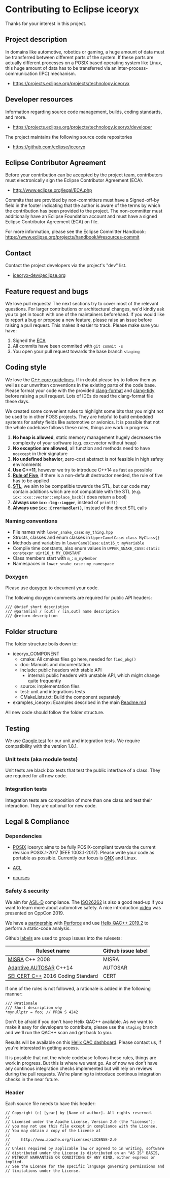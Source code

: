 # Contributing to Eclipse iceoryx

Thanks for your interest in this project.

## Project description

In domains like automotive, robotics or gaming, a huge amount of data must be
transferred between different parts of the system. If these parts are actually
different processes on a POSIX based operating system like Linux, this huge
amount of data has to be transferred via an inter-process-communication (IPC)
mechanism.

* https://projects.eclipse.org/projects/technology.iceoryx

## Developer resources

Information regarding source code management, builds, coding standards, and
more.

* https://projects.eclipse.org/projects/technology.iceoryx/developer

The project maintains the following source code repositories

* https://github.com/eclipse/iceoryx

## Eclipse Contributor Agreement

Before your contribution can be accepted by the project team, contributors must
electronically sign the Eclipse Contributor Agreement (ECA).

* http://www.eclipse.org/legal/ECA.php

Commits that are provided by non-committers must have a Signed-off-by field in
the footer indicating that the author is aware of the terms by which the
contribution has been provided to the project. The non-committer must
additionally have an Eclipse Foundation account and must have a signed Eclipse
Contributor Agreement (ECA) on file.

For more information, please see the Eclipse Committer Handbook:
https://www.eclipse.org/projects/handbook/#resources-commit

## Contact

Contact the project developers via the project's "dev" list.

* iceoryx-dev@eclipse.org

## Feature request and bugs

We love pull requests! The next sections try to cover most of the relevant questions. For larger contributions or
architectural changes, we'd kindly ask you to get in touch with one of the maintainers beforehand. If you would like to
report a bug or propose a new feature, please raise an issue before raising a pull request. This makes it easier to
track. Please make sure you have:

1. Signed the [ECA](http://www.eclipse.org/legal/ECA.php)
2. All commits have been commited with `git commit -s`
3. You open your pull request towards the base branch `staging`

## Coding style

We love the [C++ core guidelines](http://isocpp.github.io/CppCoreGuidelines/CppCoreGuidelines). If in doubt please try
to follow them as well as our unwritten conventions in the existing parts of the code base.
Please format your code with the provided [clang-format](https://clang.llvm.org/docs/ClangFormat.html) and
[clang-tidy](https://clang.llvm.org/extra/clang-tidy/) before raising a pull request. Lots of IDEs do read the
clang-format file these days.

We created some convenient rules to highlight some bits that you might not be used to in other FOSS projects. They are
helpful to build embedded systems for safety fields like automotive or avionics. It is possible that not the whole
codebase follows these rules, things are work in progress.

1) **No heap is allowed**, static memory management hugely decreases the complexity of your software (e.g. cxx::vector
    without heap)
2) **No exception are allowed**, all function and methods need to have `noexcept` in their signature
3) **No undefined behavior**, zero-cost abstract is not feasible in high safety environments
4) **Use C++11**, however we try to introduce C++14 as fast as possible
5) **[Rule of Five](https://en.wikipedia.org/wiki/Rule_of_three_(C%2B%2B_programming))**, if there is a non-default
    destructor needed, the rule of five has to be applied
6) **[STL](https://en.wikipedia.org/wiki/Standard_Template_Library)**, we aim to be compatible towards the STL, but
    our code may contain additions which are not compatible with the STL (e.g. `iox::cxx::vector::emplace_back()`
    does return a bool)
7) **Always use `iox::log::Logger`**, instead of `printf()`
8) **Always use `iox::ErrorHandler()`**, instead of the direct STL calls

### Naming conventions

* File names with `lower_snake_case`: `my_thing.hpp`
* Structs, classes and enum classes in `UpperCamelCase`: `class MyClass{}`
* Methods and variables in `lowerCamelCase`: `uint16_t myVariable`
* Compile time constants, also enum values in `UPPER_SNAKE_CASE`: `static constexpr uint16_t MY_CONSTANT`
* Class members start with `m_`: `m_myMember`
* Namespaces in `lower_snake_case` : `my_namespace`

### Doxygen

Please use [doxygen](http://www.doxygen.nl/) to document your code.

The following doxygen comments are required for public API headers:

    /// @brief short description
    /// @param[in] / [out] / [in,out] name description
    /// @return description

## Folder structure

The folder structure boils down to:

* iceoryx_COMPONENT
  * cmake: All cmakes files go here, needed for `find_pkg()`
  * doc: Manuals and documentation
  * include: public headers with stable API
    * internal: public headers with unstable API, which might change quite frequently
  * source: implementation files
  * test: unit and integrations tests
  * CMakeLists.txt: Build the component separately
* examples_iceoryx: Examples described in the main [Readme.md](./README.md#user-content-examples)

All new code should follow the folder structure.

## Testing

We use [Google test](https://github.com/google/googletest) for our unit and integration tests. We require compatibility
with the version 1.8.1.

### Unit tests (aka module tests)

Unit tests are black box tests that test the public interface of a class. They are required for all new code.

### Integration tests

Integration tests are composition of more than one class and test their interaction. They are optional for new code.

## Legal & Compliance

### Dependencies

* [POSIX](https://en.wikipedia.org/wiki/POSIX)
Iceoryx aims to be fully POSIX-compliant towards the current revision POSIX.1-2017 (IEEE 1003.1-2017). Please write
your code as portable as possible. Currently our focus is [QNX](https://blackberry.qnx.com/en) and Linux.

* [ACL](https://en.wikipedia.org/wiki/Access-control_list)

* [ncurses](https://www.gnu.org/software/ncurses/)

### Safety & security

We aim for [ASIL-D](https://en.wikipedia.org/wiki/Automotive_Safety_Integrity_Level#ASIL_D) compliance. The
[ISO26262](https://en.wikipedia.org/wiki/ISO_26262) is also a good read-up if you want to learn more about automotive
safety. A nice introduction [video](https://www.youtube.com/watch?v=F4GzsA00s5I) was presented on CppCon 2019.

We have a [partnership](https://www.perforce.com/blog/qac/why-eclipse-iceoryx-uses-helix-qac) with [Perforce](https://www.perforce.com) and use
[Helix QAC++ 2019.2](https://www.perforce.com/products/helix-qac) to perform a static-code analysis.

Github [labels](https://github.com/eclipse/iceoryx/labels) are used to group issues into the rulesets:

| Ruleset name | Github issue label |
|---|---|
| [MISRA](https://www.misra.org.uk/) C++ 2008 | MISRA |
| [Adaptive AUTOSAR](https://www.autosar.org/fileadmin/user_upload/standards/adaptive/17-03/AUTOSAR_RS_CPP14Guidelines.pdf) C++14 | AUTOSAR |
| [SEI CERT C++](https://wiki.sei.cmu.edu/confluence/pages/viewpage.action?pageId=88046682) 2016 Coding Standard | CERT |

If one of the rules is not followed, a rationale is added in the following manner:

    /// @rationale
    /// Short description why
    *mynullptr = foo; // PRQA S 4242

Don't be afraid if you don't have Helix QAC++ available. As we want to make it easy for developers to contribute,
please use the ``staging`` branch and we'll run the QAC++ scan and get back to you.

Results will be available on this [Helix QAC dashboard](https://qaverify.programmingresearch.com/). Please contact us, if
you're interested in getting access.

It is possible that not the whole codebase follows these rules, things are work in progress. But this is where we want
go. As of now we don't have any continous integration checks implemented but will rely on reviews during the pull
requests. We're planning to introduce continous integration checks in the near future.

### Header

Each source file needs to have this header:

    // Copyright (c) [year] by [Name of author]. All rights reserved.
    //
    // Licensed under the Apache License, Version 2.0 (the "License");
    // you may not use this file except in compliance with the License.
    // You may obtain a copy of the License at
    //
    //     http://www.apache.org/licenses/LICENSE-2.0
    //
    // Unless required by applicable law or agreed to in writing, software
    // distributed under the License is distributed on an "AS IS" BASIS,
    // WITHOUT WARRANTIES OR CONDITIONS OF ANY KIND, either express or implied.
    // See the License for the specific language governing permissions and
    // limitations under the License.

